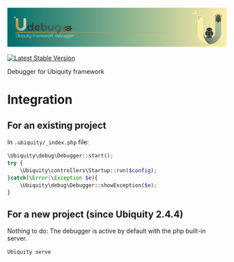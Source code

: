![img](https://github.com/phpMv/ubiquity-debug/blob/main/.github/images/debugger.png?raw=true)

[![Latest Stable Version](https://poser.pugx.org/phpmv/ubiquity-debug/v/stable)](https://packagist.org/packages/phpmv/ubiquity-debug)

Debugger for Ubiquity framework

# Integration
## For an existing project

In `.ubiquity/_index.php` file:

```php
\Ubiquity\debug\Debugger::start();
try {
	\Ubiquity\controllers\Startup::run($config);
}catch(\Error|\Exception $e){
	\Ubiquity\debug\Debugger::showException($e);
}
```

## For a new project (since Ubiquity 2.4.4)
Nothing to do: The debugger is active by default with the php built-in server.

```bash
Ubiquity serve
```

